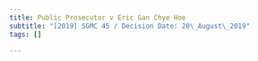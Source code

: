 ```yaml
---
title: Public Prosecutor v Eric Gan Chye Hoe
subtitle: "[2019] SGMC 45 / Decision Date: 20\_August\_2019"
tags: []

---
```


